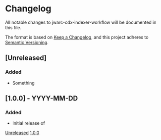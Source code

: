 # Changelog
All notable changes to jwarc-cdx-indexer-workflow will be documented in this file.

The format is based on [Keep a Changelog](https://keepachangelog.com/en/1.0.0/),
and this project adheres to [Semantic Versioning](https://semver.org/spec/v2.0.0.html).

## [Unreleased]
### Added

- Something


## [1.0.0] - YYYY-MM-DD
### Added

- Initial release of <project>


[Unreleased](https://github.com/kb-dk/jwarc-cdx-indexer-workflow/compare/v1.0.0...HEAD)
[1.0.0](https://github.com/kb-dk/jwarc-cdx-indexer-workflow/releases/tag/v1.0.0)
